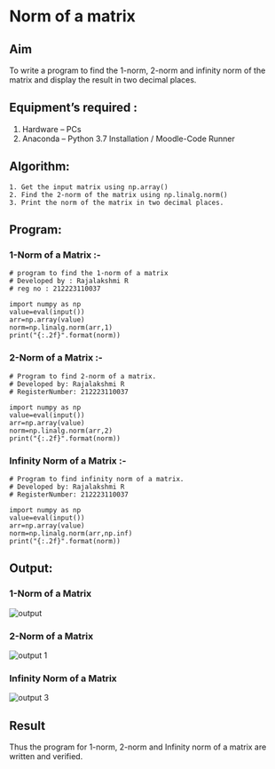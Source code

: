 # Norm of a matrix

## Aim
To write a program to find the 1-norm, 2-norm and infinity norm of the matrix and display the result in two decimal places.

## Equipment’s required :

1.	Hardware – PCs
2.	Anaconda – Python 3.7 Installation / Moodle-Code Runner

## Algorithm:
	1. Get the input matrix using np.array()   
    2. Find the 2-norm of the matrix using np.linalg.norm()
	3. Print the norm of the matrix in two decimal places.

## Program:

### 1-Norm of a Matrix :-

```
# program to find the 1-norm of a matrix
# Developed by : Rajalakshmi R
# reg no : 212223110037

import numpy as np
value=eval(input())
arr=np.array(value)
norm=np.linalg.norm(arr,1)
print("{:.2f}".format(norm))
```

### 2-Norm of a Matrix :-

```
# Program to find 2-norm of a matrix.
# Developed by: Rajalakshmi R
# RegisterNumber: 212223110037

import numpy as np
value=eval(input())
arr=np.array(value)
norm=np.linalg.norm(arr,2)
print("{:.2f}".format(norm))
```

### Infinity Norm of a Matrix :-

```
# Program to find infinity norm of a matrix.
# Developed by: Rajalakshmi R
# RegisterNumber: 212223110037

import numpy as np
value=eval(input())
arr=np.array(value)
norm=np.linalg.norm(arr,np.inf)
print("{:.2f}".format(norm))
```

## Output:

### 1-Norm of a Matrix
![output](https://github.com/dhandeeswaran2005/Norm-of-a-matrix/assets/147139188/0f797a31-921e-469f-b53e-6fd423a4132d)


### 2-Norm of a Matrix
![output 1](https://github.com/dhandeeswaran2005/Norm-of-a-matrix/assets/147139188/54d120df-a3ca-4b6c-90ef-51b15c4cd8a7)


### Infinity Norm of a Matrix
![output 3](https://github.com/dhandeeswaran2005/Norm-of-a-matrix/assets/147139188/0b9405ed-e219-4d2c-b691-9098652ec388)


## Result
Thus the program for 1-norm, 2-norm and Infinity norm of a matrix are written and verified.
